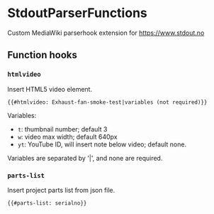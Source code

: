 # StdoutParserFunctions

Custom MediaWiki parserhook extension for https://www.stdout.no

## Function hooks

### `htmlvideo`
Insert HTML5 video element.

```
{{#htmlvideo: Exhaust-fan-smoke-test|variables (not required)}}
```

Variables:
* `t`: thumbnail number; default 3
* `w`: video max width; default 640px
* `yt`: YouTube ID, will insert note below video; default none.

Variables are separated by '|', and none are required.

### `parts-list`
Insert project parts list from json file.

```
{{#parts-list: serialno}}
```
